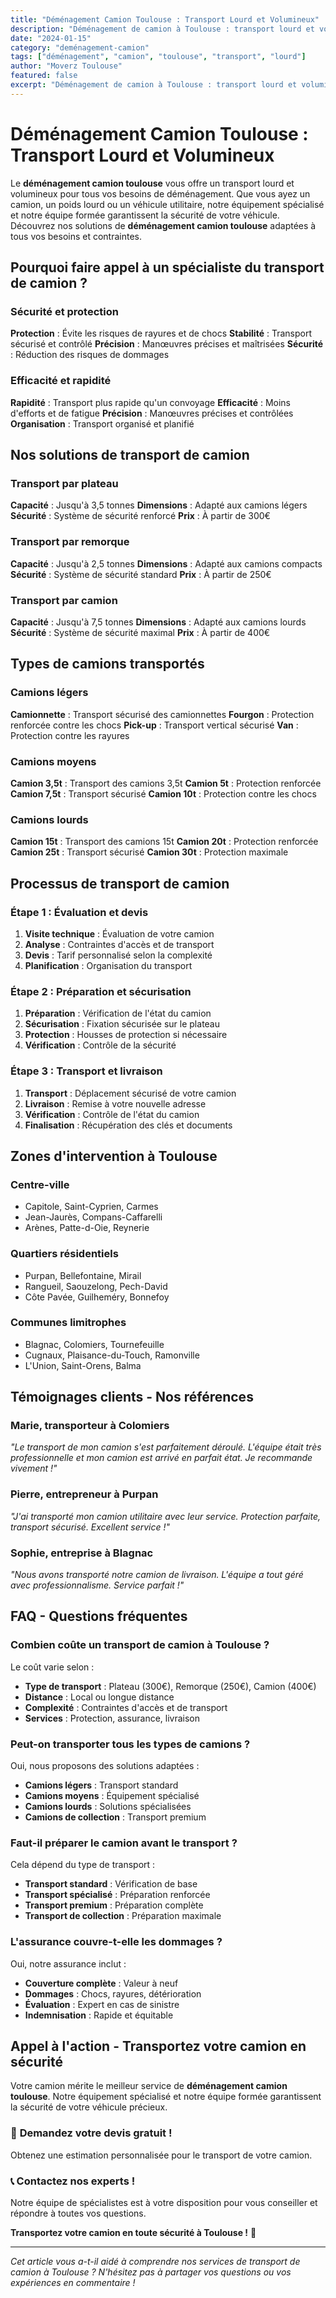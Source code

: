 ```yaml
---
title: "Déménagement Camion Toulouse : Transport Lourd et Volumineux"
description: "Déménagement de camion à Toulouse : transport lourd et volumineux. Équipement spécialisé, équipe formée, assurance complète. Devis gratuit."
date: "2024-01-15"
category: "deménagement-camion"
tags: ["déménagement", "camion", "toulouse", "transport", "lourd"]
author: "Moverz Toulouse"
featured: false
excerpt: "Déménagement de camion à Toulouse : transport lourd et volumineux. Équipement spécialisé, équipe formée, assurance complète."
---
```


# Déménagement Camion Toulouse : Transport Lourd et Volumineux

Le **déménagement camion toulouse** vous offre un transport lourd et volumineux pour tous vos besoins de déménagement. Que vous ayez un camion, un poids lourd ou un véhicule utilitaire, notre équipement spécialisé et notre équipe formée garantissent la sécurité de votre véhicule. Découvrez nos solutions de **déménagement camion toulouse** adaptées à tous vos besoins et contraintes.

## Pourquoi faire appel à un spécialiste du transport de camion ?

### Sécurité et protection

**Protection** : Évite les risques de rayures et de chocs
**Stabilité** : Transport sécurisé et contrôlé
**Précision** : Manœuvres précises et maîtrisées
**Sécurité** : Réduction des risques de dommages

### Efficacité et rapidité

**Rapidité** : Transport plus rapide qu'un convoyage
**Efficacité** : Moins d'efforts et de fatigue
**Précision** : Manœuvres précises et contrôlées
**Organisation** : Transport organisé et planifié

## Nos solutions de transport de camion

### Transport par plateau

**Capacité** : Jusqu'à 3,5 tonnes
**Dimensions** : Adapté aux camions légers
**Sécurité** : Système de sécurité renforcé
**Prix** : À partir de 300€

### Transport par remorque

**Capacité** : Jusqu'à 2,5 tonnes
**Dimensions** : Adapté aux camions compacts
**Sécurité** : Système de sécurité standard
**Prix** : À partir de 250€

### Transport par camion

**Capacité** : Jusqu'à 7,5 tonnes
**Dimensions** : Adapté aux camions lourds
**Sécurité** : Système de sécurité maximal
**Prix** : À partir de 400€

## Types de camions transportés

### Camions légers

**Camionnette** : Transport sécurisé des camionnettes
**Fourgon** : Protection renforcée contre les chocs
**Pick-up** : Transport vertical sécurisé
**Van** : Protection contre les rayures

### Camions moyens

**Camion 3,5t** : Transport des camions 3,5t
**Camion 5t** : Protection renforcée
**Camion 7,5t** : Transport sécurisé
**Camion 10t** : Protection contre les chocs

### Camions lourds

**Camion 15t** : Transport des camions 15t
**Camion 20t** : Protection renforcée
**Camion 25t** : Transport sécurisé
**Camion 30t** : Protection maximale

## Processus de transport de camion

### Étape 1 : Évaluation et devis

1. **Visite technique** : Évaluation de votre camion
2. **Analyse** : Contraintes d'accès et de transport
3. **Devis** : Tarif personnalisé selon la complexité
4. **Planification** : Organisation du transport

### Étape 2 : Préparation et sécurisation

1. **Préparation** : Vérification de l'état du camion
2. **Sécurisation** : Fixation sécurisée sur le plateau
3. **Protection** : Housses de protection si nécessaire
4. **Vérification** : Contrôle de la sécurité

### Étape 3 : Transport et livraison

1. **Transport** : Déplacement sécurisé de votre camion
2. **Livraison** : Remise à votre nouvelle adresse
3. **Vérification** : Contrôle de l'état du camion
4. **Finalisation** : Récupération des clés et documents

## Zones d'intervention à Toulouse

### Centre-ville
- Capitole, Saint-Cyprien, Carmes
- Jean-Jaurès, Compans-Caffarelli
- Arènes, Patte-d-Oie, Reynerie

### Quartiers résidentiels
- Purpan, Bellefontaine, Mirail
- Rangueil, Saouzelong, Pech-David
- Côte Pavée, Guilheméry, Bonnefoy

### Communes limitrophes
- Blagnac, Colomiers, Tournefeuille
- Cugnaux, Plaisance-du-Touch, Ramonville
- L'Union, Saint-Orens, Balma

## Témoignages clients - Nos références

### Marie, transporteur à Colomiers
*"Le transport de mon camion s'est parfaitement déroulé. L'équipe était très professionnelle et mon camion est arrivé en parfait état. Je recommande vivement !"*

### Pierre, entrepreneur à Purpan
*"J'ai transporté mon camion utilitaire avec leur service. Protection parfaite, transport sécurisé. Excellent service !"*

### Sophie, entreprise à Blagnac
*"Nous avons transporté notre camion de livraison. L'équipe a tout géré avec professionnalisme. Service parfait !"*

## FAQ - Questions fréquentes

### Combien coûte un transport de camion à Toulouse ?

Le coût varie selon :
- **Type de transport** : Plateau (300€), Remorque (250€), Camion (400€)
- **Distance** : Local ou longue distance
- **Complexité** : Contraintes d'accès et de transport
- **Services** : Protection, assurance, livraison

### Peut-on transporter tous les types de camions ?

Oui, nous proposons des solutions adaptées :
- **Camions légers** : Transport standard
- **Camions moyens** : Équipement spécialisé
- **Camions lourds** : Solutions spécialisées
- **Camions de collection** : Transport premium

### Faut-il préparer le camion avant le transport ?

Cela dépend du type de transport :
- **Transport standard** : Vérification de base
- **Transport spécialisé** : Préparation renforcée
- **Transport premium** : Préparation complète
- **Transport de collection** : Préparation maximale

### L'assurance couvre-t-elle les dommages ?

Oui, notre assurance inclut :
- **Couverture complète** : Valeur à neuf
- **Dommages** : Chocs, rayures, détérioration
- **Évaluation** : Expert en cas de sinistre
- **Indemnisation** : Rapide et équitable

## Appel à l'action - Transportez votre camion en sécurité

Votre camion mérite le meilleur service de **déménagement camion toulouse**. Notre équipement spécialisé et notre équipe formée garantissent la sécurité de votre véhicule précieux.

### 🚛 **Demandez votre devis gratuit !**

Obtenez une estimation personnalisée pour le transport de votre camion.

### 📞 **Contactez nos experts !**

Notre équipe de spécialistes est à votre disposition pour vous conseiller et répondre à toutes vos questions.

**Transportez votre camion en toute sécurité à Toulouse !** 🚚

---

*Cet article vous a-t-il aidé à comprendre nos services de transport de camion à Toulouse ? N'hésitez pas à partager vos questions ou vos expériences en commentaire !*

